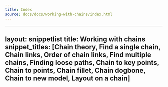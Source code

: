 ```yaml
---
title: Index
source: docs/docs/working-with-chains/index.html
---
```


---
layout: snippetlist
title: Working with chains
snippet\_titles: [Chain theory, Find a single chain, Chain links, Order of chain links, Find multiple chains, Finding loose paths, Chain to key points, Chain to points, Chain fillet, Chain dogbone, Chain to new model, Layout on a chain]
---
